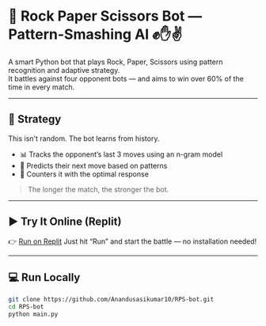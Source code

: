 # 🤖 Rock Paper Scissors Bot — Pattern-Smashing AI ✊✋✌️

A smart Python bot that plays Rock, Paper, Scissors using pattern recognition and adaptive strategy.  
It battles against four opponent bots — and aims to win over 60% of the time in every match.

---

## 🧠 Strategy

This isn't random. The bot learns from history.

- 📊 Tracks the opponent’s last 3 moves using an n-gram model
- 🧠 Predicts their next move based on patterns
- 🔁 Counters it with the optimal response

> The longer the match, the stronger the bot.

---

## ▶️ Try It Online (Replit)

👉 [Run on Replit]([https://replit.com/@Anandusasikumar10/RPS-Bot](https://replit.com/join/deihvkpqoc-anandusasikumar))  
Just hit “Run” and start the battle — no installation needed!

---

## 💻 Run Locally

```bash
git clone https://github.com/Anandusasikumar10/RPS-bot.git
cd RPS-bot
python main.py
